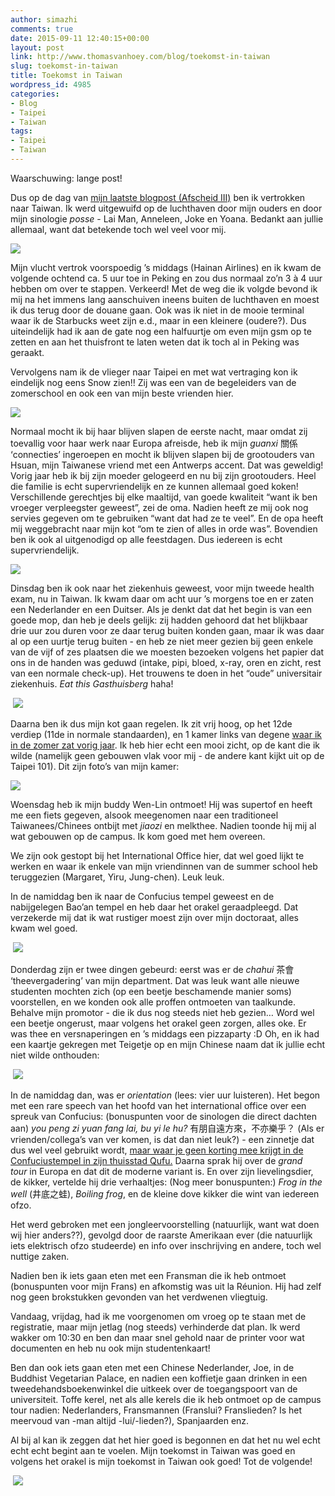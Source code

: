 ```yaml
---
author: simazhi
comments: true
date: 2015-09-11 12:40:15+00:00
layout: post
link: http://www.thomasvanhoey.com/blog/toekomst-in-taiwan
slug: toekomst-in-taiwan
title: Toekomst in Taiwan
wordpress_id: 4985
categories:
- Blog
- Taipei
- Taiwan
tags:
- Taipei
- Taiwan
---
```


Waarschuwing: lange post!



Dus op de dag van [mijn laatste blogpost (Afscheid III)](http://www.thomasvanhoey.com/belgie/afscheid-iii) ben ik vertrokken naar Taiwan. Ik werd uitgewuifd op de luchthaven door mijn ouders en door mijn sinologie _posse_ - Lai Man, Anneleen, Joke en Yoana. Bedankt aan jullie allemaal, want dat betekende toch wel veel voor mij.





![](http://www.thomasvanhoey.com/nextgen-attach_to_post/preview/id--5030)


Mijn vlucht vertrok voorspoedig ’s middags (Hainan Airlines) en ik kwam de volgende ochtend ca. 5 uur toe in Peking en zou dus normaal zo’n 3 à 4 uur hebben om over te stappen. Verkeerd! Met de weg die ik volgde bevond ik mij na het immens lang aanschuiven ineens buiten de luchthaven en moest ik dus terug door de douane gaan. Ook was ik niet in de mooie terminal waar ik de Starbucks weet zijn e.d., maar in een kleinere (oudere?). Dus uiteindelijk had ik aan de gate nog een halfuurtje om even mijn gsm op te zetten en aan het thuisfront te laten weten dat ik toch al in Peking was geraakt.

Vervolgens nam ik de vlieger naar Taipei en met wat vertraging kon ik eindelijk nog eens Snow zien!! Zij was een van de begeleiders van de zomerschool en ook een van mijn beste vrienden hier.





![](http://www.thomasvanhoey.com/nextgen-attach_to_post/preview/id--5031)





Normaal mocht ik bij haar blijven slapen de eerste nacht, maar omdat zij toevallig voor haar werk naar Europa afreisde, heb ik mijn _guanxi_ 關係 ‘connecties’ ingeroepen en mocht ik blijven slapen bij de grootouders van Hsuan, mijn Taiwanese vriend met een Antwerps accent. Dat was geweldig! Vorig jaar heb ik bij zijn moeder gelogeerd en nu bij zijn grootouders. Heel die familie is echt supervriendelijk en ze kunnen allemaal goed koken! Verschillende gerechtjes bij elke maaltijd, van goede kwaliteit “want ik ben vroeger verpleegster geweest”, zei de oma. Nadien heeft ze mij ook nog servies gegeven om te gebruiken “want dat had ze te veel”. En de opa heeft mij weggebracht naar mijn kot “om te zien of alles in orde was”. Bovendien ben ik ook al uitgenodigd op alle feestdagen. Dus iedereen is echt supervriendelijk.





![](http://www.thomasvanhoey.com/nextgen-attach_to_post/preview/id--5032)





Dinsdag ben ik ook naar het ziekenhuis geweest, voor mijn tweede health exam, nu in Taiwan. Ik kwam daar om acht uur ’s morgens toe en er zaten een Nederlander en een Duitser. Als je denkt dat dat het begin is van een goede mop, dan heb je deels gelijk: zij hadden gehoord dat het blijkbaar drie uur zou duren voor ze daar terug buiten konden gaan, maar ik was daar al op een uurtje terug buiten - en heb ze niet meer gezien bij geen enkele van de vijf of zes plaatsen die we moesten bezoeken volgens het papier dat ons in de handen was geduwd (intake, pipi, bloed, x-ray, oren en zicht, rest van een normale check-up). Het trouwens te doen in het “oude” universitair ziekenhuis. _Eat this Gasthuisberg_ haha!





 ![](http://www.thomasvanhoey.com/nextgen-attach_to_post/preview/id--5039)





Daarna ben ik dus mijn kot gaan regelen. Ik zit vrij hoog, op het 12de verdiep (11de in normale standaarden), en 1 kamer links van degene [waar ik in de zomer zat vorig jaar](http://www.thomasvanhoey.com/blog/afscheid-ii). Ik heb hier echt een mooi zicht, op de kant die ik wilde (namelijk geen gebouwen vlak voor mij - de andere kant kijkt uit op de Taipei 101). Dit zijn foto’s van mijn kamer:





![](http://www.thomasvanhoey.com/nextgen-attach_to_post/preview/id--5040)





Woensdag heb ik mijn buddy Wen-Lin ontmoet! Hij was supertof en heeft me een fiets gegeven, alsook meegenomen naar een traditioneel Taiwanees/Chinees ontbijt met _jiaozi_ en melkthee. Nadien toonde hij mij al wat gebouwen op de campus. Ik kom goed met hem overeen.






We zijn ook gestopt bij het International Office hier, dat wel goed lijkt te werken en waar ik enkele van mijn vriendinnen van de summer school heb teruggezien (Margaret, Yiru, Jung-chen). Leuk leuk.






In de namiddag ben ik naar de Confucius tempel geweest en de nabijgelegen Bao’an tempel en heb daar het orakel geraadpleegd. Dat verzekerde mij dat ik wat rustiger moest zijn over mijn doctoraat, alles kwam wel goed.


 ![](http://www.thomasvanhoey.com/nextgen-attach_to_post/preview/id--5042)





Donderdag zijn er twee dingen gebeurd: eerst was er de _chahui_ 茶會 ‘theevergadering’ van mijn department. Dat was leuk want alle nieuwe studenten mochten zich (op een beetje beschamende manier soms) voorstellen, en we konden ook alle proffen ontmoeten van taalkunde. Behalve mijn promotor - die ik dus nog steeds niet heb gezien… Word wel een beetje ongerust, maar volgens het orakel geen zorgen, alles oke. Er was thee en versnaperingen en ’s middags een pizzaparty :D Oh, en ik had een kaartje gekregen met Teigetje op en mijn Chinese naam dat ik jullie echt niet wilde onthouden:


 ![](http://www.thomasvanhoey.com/nextgen-attach_to_post/preview/id--5044)





In de namiddag dan, was er _orientation_ (lees: vier uur luisteren). Het begon met een rare speech van het hoofd van het international office over een spreuk van Confucius: (bonuspunten voor de sinologen die direct dachten aan) _you peng zi yuan fang lai, bu yi le hu?_ 有朋自遠方來，不亦樂乎？ (Als er vrienden/collega’s van ver komen, is dat dan niet leuk?) - een zinnetje dat dus wel veel gebruikt wordt, [maar waar je geen korting mee krijgt in de Confuciustempel in zijn thuisstad Qufu.](http://www.thomasvanhoey.com/reisjes/afscheid-i) Daarna sprak hij over de _grand tour_ in Europa en dat dit de moderne variant is. En over zijn lievelingsdier, de kikker, vertelde hij drie verhaaltjes: (Nog meer bonuspunten:) _Frog in the well_ (井底之蛙), _Boiling frog_, en de kleine dove kikker die wint van iedereen ofzo.








Het werd gebroken met een jongleervoorstelling (natuurlijk, want wat doen wij hier anders??), gevolgd door de raarste Amerikaan ever (die natuurlijk iets elektrisch ofzo studeerde) en info over inschrijving en andere, toch wel nuttige zaken.


Nadien ben ik iets gaan eten met een Fransman die ik heb ontmoet (bonuspunten voor mijn Frans) en afkomstig was uit la Réunion. Hij had zelf nog geen brokstukken gevonden van het verdwenen vliegtuig.





Vandaag, vrijdag, had ik me voorgenomen om vroeg op te staan met de registratie, maar mijn jetlag (nog steeds) verhinderde dat plan. Ik werd wakker om 10:30 en ben dan maar snel gehold naar de printer voor wat documenten en heb nu ook mijn studentenkaart!

Ben dan ook iets gaan eten met een Chinese Nederlander, Joe, in de Buddhist Vegetarian Palace, en nadien een koffietje gaan drinken in een tweedehandsboekenwinkel die uitkeek over de toegangspoort van de universiteit. Toffe kerel, net als alle kerels die ik heb ontmoet op de campus tour nadien: Nederlanders, Fransmannen (Franslui? Franslieden? Is het meervoud van -man altijd -lui/-lieden?), Spanjaarden enz.



Al bij al kan ik zeggen dat het hier goed is begonnen en dat het nu wel echt echt echt begint aan te voelen. Mijn toekomst in Taiwan was goed en volgens het orakel is mijn toekomst in Taiwan ook goed! Tot de volgende!





 ![](http://www.thomasvanhoey.com/nextgen-attach_to_post/preview/id--5046)



